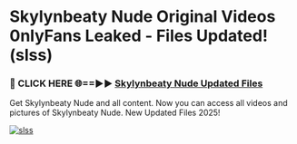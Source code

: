 # Skylynbeaty Nude Original Videos 0nlyFans Leaked - Files Updated! (slss)

<h3>🔴 CLICK HERE 🌐==►► <a href="https://tinyurl.com/y5r63du9" rel="nofollow">Skylynbeaty Nude Updated Files</a></h3>

Get Skylynbeaty Nude and all content. Now you can access all videos and pictures of Skylynbeaty Nude. New Updated Files 2025!

[![slss](https://i.imgur.com/UVo9nyh.gif)](https://tinyurl.com/y5r63du9)